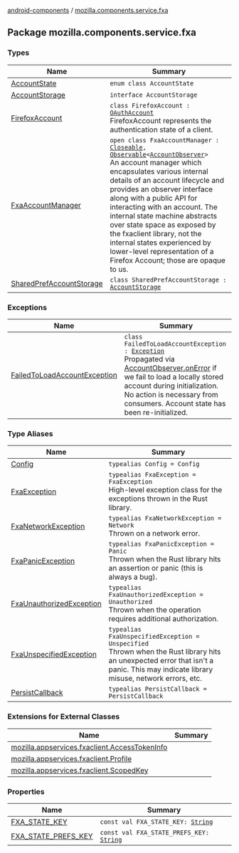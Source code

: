 [android-components](../index.md) / [mozilla.components.service.fxa](./index.md)

## Package mozilla.components.service.fxa

### Types

| Name | Summary |
|---|---|
| [AccountState](-account-state/index.md) | `enum class AccountState` |
| [AccountStorage](-account-storage/index.md) | `interface AccountStorage` |
| [FirefoxAccount](-firefox-account/index.md) | `class FirefoxAccount : `[`OAuthAccount`](../mozilla.components.concept.sync/-o-auth-account/index.md)<br>FirefoxAccount represents the authentication state of a client. |
| [FxaAccountManager](-fxa-account-manager/index.md) | `open class FxaAccountManager : `[`Closeable`](https://developer.android.com/reference/java/io/Closeable.html)`, `[`Observable`](../mozilla.components.support.base.observer/-observable/index.md)`<`[`AccountObserver`](../mozilla.components.concept.sync/-account-observer/index.md)`>`<br>An account manager which encapsulates various internal details of an account lifecycle and provides an observer interface along with a public API for interacting with an account. The internal state machine abstracts over state space as exposed by the fxaclient library, not the internal states experienced by lower-level representation of a Firefox Account; those are opaque to us. |
| [SharedPrefAccountStorage](-shared-pref-account-storage/index.md) | `class SharedPrefAccountStorage : `[`AccountStorage`](-account-storage/index.md) |

### Exceptions

| Name | Summary |
|---|---|
| [FailedToLoadAccountException](-failed-to-load-account-exception/index.md) | `class FailedToLoadAccountException : `[`Exception`](https://kotlinlang.org/api/latest/jvm/stdlib/kotlin/-exception/index.html)<br>Propagated via [AccountObserver.onError](../mozilla.components.concept.sync/-account-observer/on-error.md) if we fail to load a locally stored account during initialization. No action is necessary from consumers. Account state has been re-initialized. |

### Type Aliases

| Name | Summary |
|---|---|
| [Config](-config.md) | `typealias Config = Config` |
| [FxaException](-fxa-exception.md) | `typealias FxaException = FxaException`<br>High-level exception class for the exceptions thrown in the Rust library. |
| [FxaNetworkException](-fxa-network-exception.md) | `typealias FxaNetworkException = Network`<br>Thrown on a network error. |
| [FxaPanicException](-fxa-panic-exception.md) | `typealias FxaPanicException = Panic`<br>Thrown when the Rust library hits an assertion or panic (this is always a bug). |
| [FxaUnauthorizedException](-fxa-unauthorized-exception.md) | `typealias FxaUnauthorizedException = Unauthorized`<br>Thrown when the operation requires additional authorization. |
| [FxaUnspecifiedException](-fxa-unspecified-exception.md) | `typealias FxaUnspecifiedException = Unspecified`<br>Thrown when the Rust library hits an unexpected error that isn't a panic. This may indicate library misuse, network errors, etc. |
| [PersistCallback](-persist-callback.md) | `typealias PersistCallback = PersistCallback` |

### Extensions for External Classes

| Name | Summary |
|---|---|
| [mozilla.appservices.fxaclient.AccessTokenInfo](mozilla.appservices.fxaclient.-access-token-info/index.md) |  |
| [mozilla.appservices.fxaclient.Profile](mozilla.appservices.fxaclient.-profile/index.md) |  |
| [mozilla.appservices.fxaclient.ScopedKey](mozilla.appservices.fxaclient.-scoped-key/index.md) |  |

### Properties

| Name | Summary |
|---|---|
| [FXA_STATE_KEY](-f-x-a_-s-t-a-t-e_-k-e-y.md) | `const val FXA_STATE_KEY: `[`String`](https://kotlinlang.org/api/latest/jvm/stdlib/kotlin/-string/index.html) |
| [FXA_STATE_PREFS_KEY](-f-x-a_-s-t-a-t-e_-p-r-e-f-s_-k-e-y.md) | `const val FXA_STATE_PREFS_KEY: `[`String`](https://kotlinlang.org/api/latest/jvm/stdlib/kotlin/-string/index.html) |
